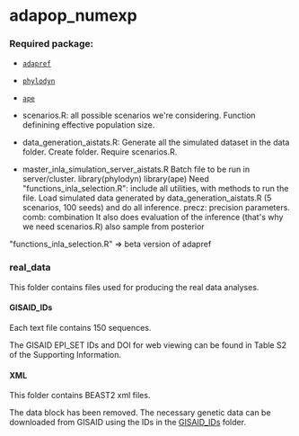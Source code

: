 # adapop_numexp


### Required package:
* [`adapref`](https://github.com/lorenzocapp/adapref)
* [`phylodyn`](https://github.com/JuliaPalacios/phylodyn)
* [`ape`](https://cran.r-project.org/web/packages/ape/index.html)



* scenarios.R: all possible scenarios we're considering. Function definining effective population size.

* data_generation_aistats.R: 
Generate all the simulated dataset in the data folder. Create folder. Require scenarios.R.


* master_inla_simulation_server_aistats.R
Batch file to be run in server/cluster.
library(phylodyn)
library(ape)
Need "functions_inla_selection.R": include all utilities, with methods to run the file. 
Load simulated data generated by data_generation_aistats.R (5 scenarios, 100 seeds) and do all inference.
precz: precision parameters.
comb: combination
It also does evaluation of the inference (that's why we need scenarios.R)
also sample from posterior

"functions_inla_selection.R"
=> beta version of adapref









### real_data
This folder contains files used for producing the real data analyses.

#### GISAID_IDs
Each text file contains 150 sequences. 

The GISAID EPI_SET IDs and DOI for web viewing can be found in Table S2 of the Supporting Information.   

#### XML
This folder contains BEAST2 xml files. 

The data block has been removed. The necessary genetic data can be downloaded from GISAID using the IDs in the [GISAID_IDs](real_data/GISAID_IDs) folder. 
